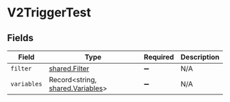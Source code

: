 # V2TriggerTest


## Fields

| Field                                                                       | Type                                                                        | Required                                                                    | Description                                                                 |
| --------------------------------------------------------------------------- | --------------------------------------------------------------------------- | --------------------------------------------------------------------------- | --------------------------------------------------------------------------- |
| `filter`                                                                    | [shared.Filter](../../../sdk/models/shared/filter.md)                       | :heavy_minus_sign:                                                          | N/A                                                                         |
| `variables`                                                                 | Record<string, [shared.Variables](../../../sdk/models/shared/variables.md)> | :heavy_minus_sign:                                                          | N/A                                                                         |